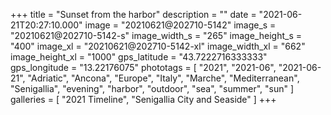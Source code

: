 +++
title = "Sunset from the harbor"
description = ""
date = "2021-06-21T20:27:10.000"
image = "20210621@202710-5142"
image_s = "20210621@202710-5142-s"
image_width_s = "265"
image_height_s = "400"
image_xl = "20210621@202710-5142-xl"
image_width_xl = "662"
image_height_xl = "1000"
gps_latitude = "43.7222716333333"
gps_longitude = "13.22176075"
phototags = [ "2021", "2021-06", "2021-06-21", "Adriatic", "Ancona", "Europe", "Italy", "Marche", "Mediterranean", "Senigallia", "evening", "harbor", "outdoor", "sea", "summer", "sun" ]
galleries = [ "2021 Timeline", "Senigallia City and Seaside" ]
+++
